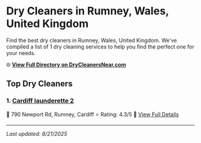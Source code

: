 # Dry Cleaners in Rumney, Wales, United Kingdom

Find the best dry cleaners in Rumney, Wales, United Kingdom. We've compiled a list of 1 dry cleaning services to help you find the perfect one for your needs.

🌐 **[View Full Directory on DryCleanersNear.com](https://drycleanersnear.com/city/United%20Kingdom/Wales/Rumney)**

## Top Dry Cleaners

### 1. [Cardiff launderette 2](https://drycleanersnear.com/dryCleaner/68a52d145ea1ca1ba63a57de/cardiff-launderette-2)
📍 790 Newport Rd, Rumney, Cardiff
⭐ Rating: 4.3/5
🔗 [View Full Details](https://drycleanersnear.com/dryCleaner/68a52d145ea1ca1ba63a57de/cardiff-launderette-2)


---

*Last updated: 8/21/2025*
